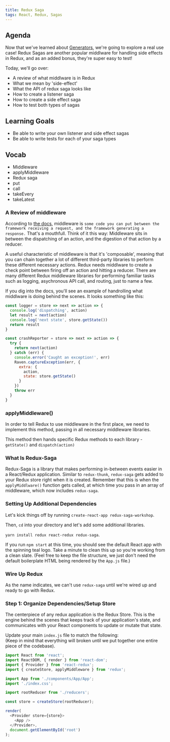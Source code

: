 ```yaml
---
title: Redux Saga
tags: React, Redux, Sagas
---
```


## Agenda

Now that we've learned about [Generators](es6-generators.html), we're going to
explore a real use case! Redux Sagas are another popular middlware for handling
side effects in Redux, and as an added bonus, they're super easy to test!

Today, we'll go over:

- A review of what middlware is in Redux
- What we mean by 'side-effect'
- What the API of redux saga looks like
- How to create a listener saga
- How to create a side effect saga
- How to test both types of sagas

## Learning Goals

- Be able to write your own listener and side effect sagas
- Be able to write tests for each of your saga types

## Vocab

- Middleware
- applyMiddleware
- Redux saga
- put
- call
- takeEvery
- takeLatest


### A Review of middleware

According to [the docs](http://redux.js.org/docs/advanced/Middleware.html),
middleware is `some code you can put between the framework receiving a request,
and the framework generating a response.` That's a mouthfull. Think of it this
way: Middleware sits in between the dispatching of an action, and the digestion
of that action by a reducer.

A useful characteristic of middleware is that it's 'composable', meaning that
you can chain together a lot of different third-party libraries to perform these
different necessary actions. Redux needs middlware to create a check point
between firing off an action and hitting a reducer. There are many different
Redux middleware libraries for performing familiar tasks such as logging,
asychronous API call, and routing, just to name a few.

If you dig into the docs, you'll see an example of handrolling what middlware is
doing behind the scenes. It looks something like this:

```js
const logger = store => next => action => {
  console.log('dispatching', action)
  let result = next(action)
  console.log('next state', store.getState())
  return result
}

const crashReporter = store => next => action => {
  try {
    return next(action)
  } catch (err) {
    console.error('Caught an exception!', err)
    Raven.captureException(err, {
      extra: {
        action,
        state: store.getState()
      }
    })
    throw err
  }
}
```


### applyMiddleware()

In order to tell Redux to use middleware in the first place, we need to implement this method, passing in all necessary middleware libraries.

This method then hands specific Redux methods to each library - `getState()` and `dispatch(action)`

### What Is Redux-Saga

Redux-Saga is a library that makes performing in-between events easier in a React/Redux application. Similar to `redux-thunk`, `redux-saga` gets added to your Redux store right when it is created. Remember that this is when the `applyMiddlware()` function gets called, at which time you pass in an array of middleware, which now includes `redux-saga`.

### Setting Up Additional Dependencies

Let's kick things off by running `create-react-app redux-saga-workshop`.

Then, `cd` into your directory and let's add some additional libraries.

`yarn install redux react-redux redux-saga`.

If you run `npm start` at this time, you should see the default React app with the spinning teal logo. Take a minute to clean this up so you're working from a clean slate. (Feel free to keep the file structure, we just don't need the default boilerplate HTML being rendered by the `App.js` file.)  

### Wire Up Redux

As the name indicates, we can't use `redux-saga` until we're wired up and ready to go with Redux.

### Step 1: Organize Dependencies/Setup Store

The centerpiece of any redux application is the Redux Store. This is the engine behind the scenes that keeps track of your application's state, and communicates with your React components to update or mutate that state.

Update your main `index.js` file to match the following:  
(Keep in mind that everything will broken until we put together one entire piece of the codebase).

```js
import React from 'react';
import ReactDOM, { render } from 'react-dom';
import { Provider } from 'react-redux';
import { createStore, applyMiddleware } from 'redux';

import App from './components/App/App';
import './index.css';

import rootReducer from './reducers';

const store = createStore(rootReducer);

render(
  <Provider store={store}>
    <App />
  </Provider>,
  document.getElementById('root')
);
```
